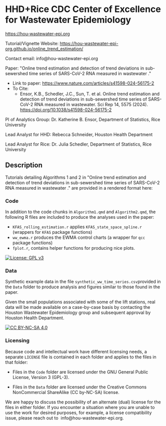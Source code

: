 # HHD+Rice CDC Center of Excellence for Wastewater Epidemiology

https://hou-wastewater-epi.org

Tutorial/Vignette Website: https://hou-wastewater-epi-org.github.io/online_trend_estimation/

Contact email: info\@hou-wastewater-epi.org

Paper: "Online trend estimation and detection of trend deviations in sub-sewershed time series of SARS-CoV-2 RNA measured in wastewater ."
-  Link to paper: https://www.nature.com/articles/s41598-024-56175-2
-  To Cite:
    - Ensor, K.B., Schedler, J.C., Sun, T. et al. Online trend estimation and detection of trend deviations in sub-sewershed time series of SARS-CoV-2 RNA measured in wastewater. Sci Rep 14, 5575 (2024). https://doi.org/10.1038/s41598-024-56175-2

PI of Analytics Group: Dr. Katherine B. Ensor, Department of Statistics, Rice University

Lead Analyst for HHD: Rebecca Schneider, Houston Health Department

Lead Analyst for Rice: Dr. Julia Schedler, Department of Statistics, Rice University

## Description

Tutorials detailing Algorithms 1 and 2 in "Online trend estimation and detection of trend deviations in sub-sewershed time series of SARS-CoV-2 RNA measured in wastewater ." are provided in a rendered format here:

### Code

In addition to the code chunks in `Algorithm1.qmd` and `Algorithm2.qmd`, the following R files are included to produce the analyses used in the paper:

-   `KFAS_rolling_estimation.r` applies `KFAS_state_space_spline.r` (wrappers for `KFAS` package functions)
-   `ww_ewma.r` produces the EWMA control charts (a wrapper for `qcc` package functions)
-   `fplot.r`, contains helper functions for producing nice plots.

[![License: GPL v3](https://img.shields.io/badge/License-GPLv3-blue.svg)](https://www.gnu.org/licenses/gpl-3.0)

### Data

Synthetic example data in the file `synthetic_ww_time_series.csv`provided in the `Data` folder to produce analysis and figures similar to those found in the paper.

Given the small populations associated with some of the lift stations, real data will be made available on a case-by-case basis by contacting the Houston Wastewater Epidemiology group and subsequent approval by Houston Health Department.

[![CC BY-NC-SA 4.0](https://img.shields.io/badge/License-CC%20BY--NC--SA%204.0-lightgrey.svg)](http://creativecommons.org/licenses/by-nc-sa/4.0/)

### Licensing

Because code and intellectual work have different licensing needs, a separate `LICENSE` file is contained in each folder and applies to the files in that folder:

-   Files in the `Code` folder are licensed under the GNU General Public License, Version 3 (GPL-3).

-   Files in the `Data` folder are licensed under the Creative Commons NonCommercial ShareAlike (CC by-NC-SA) license.

We are happy to discuss the possibility of an alternate (dual) license for the files in either folder. If you encounter a situation where you are unable to use the work for desired purposes, for example, a license compatibility issue, please reach out to  info\@hou-wastewater-epi.org.
